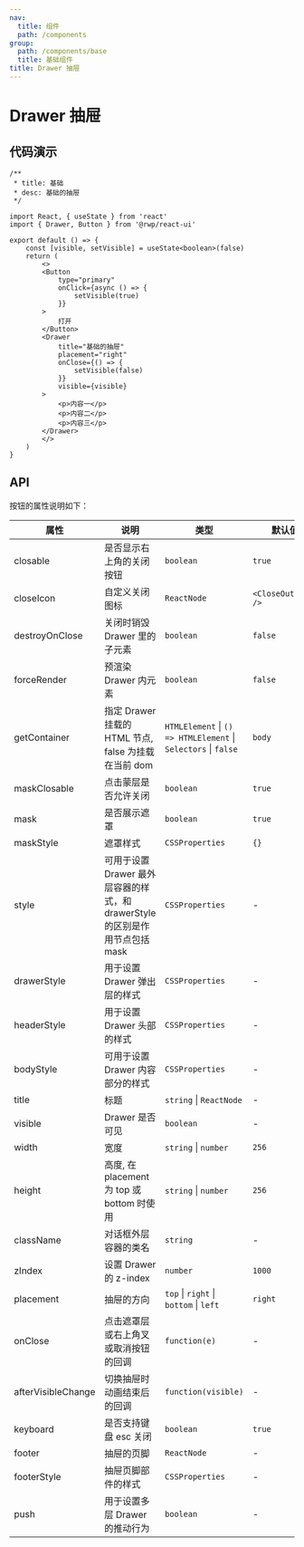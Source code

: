 ```yaml
---
nav:
  title: 组件
  path: /components
group:
  path: /components/base
  title: 基础组件
title: Drawer 抽屉
---
```


# Drawer 抽屉

## 代码演示


```tsx
/**
 * title: 基础
 * desc: 基础的抽屉
 */

import React, { useState } from 'react'
import { Drawer, Button } from '@rwp/react-ui'

export default () => {
    const [visible, setVisible] = useState<boolean>(false)
    return (
        <>
        <Button
            type="primary"
            onClick={async () => {
                setVisible(true)
            }}
        >
            打开
        </Button>
        <Drawer
            title="基础的抽屉"
            placement="right"
            onClose={() => {
                setVisible(false)
            }}
            visible={visible}
        >
            <p>内容一</p>
            <p>内容二</p>
            <p>内容三</p>
        </Drawer>
        </>
    )
}
```

## API

按钮的属性说明如下：

|属性             |说明	       |类型	     |默认值
|-----           |------       |-----      |-------
|closable        |是否显示右上角的关闭按钮|`boolean`|`true`
|closeIcon       |自定义关闭图标|`ReactNode`|`<CloseOutlined />`
|destroyOnClose  |关闭时销毁 Drawer 里的子元素|`boolean`|`false`
|forceRender     |预渲染 Drawer 内元素|`boolean`|`false`
|getContainer    |指定 Drawer 挂载的 HTML 节点, false 为挂载在当前 dom|`HTMLElement` \| `() => HTMLElement` \| `Selectors` \| `false` | `body`
|maskClosable    |点击蒙层是否允许关闭|`boolean` |`true`
|mask            |是否展示遮罩|`boolean`|`true`
|maskStyle       |遮罩样式|`CSSProperties`|	`{}`
|style           |可用于设置 Drawer 最外层容器的样式，和 drawerStyle 的区别是作用节点包括 mask|`CSSProperties`|-
|drawerStyle     |用于设置 Drawer 弹出层的样式|`CSSProperties`|-
|headerStyle     |用于设置 Drawer 头部的样式|`CSSProperties`|-
|bodyStyle       |可用于设置 Drawer 内容部分的样式|`CSSProperties`|-
|title           |标题|`string` \| `ReactNode`|-
|visible         |Drawer 是否可见| `boolean`|-
|width           |宽度 | `string` \| `number` | `256`
|height          |高度, 在 placement 为 top 或 bottom 时使用|`string` \| `number` | `256`
|className       |对话框外层容器的类名| `string` | -
|zIndex          |设置 Drawer 的 z-index| `number`| `1000`
|placement       |抽屉的方向| `top` \| `right` \| `bottom` \| `left` | `right`
|onClose         |点击遮罩层或右上角叉或取消按钮的回调| `function(e)`| -
|afterVisibleChange| 切换抽屉时动画结束后的回调| `function(visible)`| -
|keyboard         |是否支持键盘 esc 关闭| `boolean` | `true`
|footer           |抽屉的页脚 | `ReactNode`| -
|footerStyle      |抽屉页脚部件的样式| `CSSProperties`| -
|push             |用于设置多层 Drawer 的推动行为| `boolean` | -